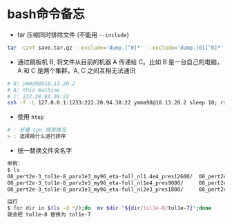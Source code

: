 # bash命令备忘

* tar 压缩同时排除文件 (不能用 `--include`)

```bash
tar -czvf save.tar.gz --exclude='dump.[^0]*' --exclude='dump.[0][^0]*' --exclude='dump.[0][0][^0]*' --exclude='dump.[0][0][0][^0]*' --exclude='dump.[0][0][0][0][^0]*' 01/ 02/ ...
```

* 通过跳板机 B, 将文件从目前的机器 A 传递给 C。比如 B 是一台自己的电脑，A 和 C 是两个集群，A, C 之间互相无法通讯

```bash
# B: ymma98@10.13.20.2
# A: this machine
# C: 222.20.94.38:22
ssh -f -L 127.0.0.1:1233:222.20.94.38:22 ymma98@10.13.20.2 sleep 10; rsync -auvzP -e 'ssh -p 1233' /file/ ymma@127.0.0.1:/remote/dir/
```

* 使用 `htop`

```bash
# : 折叠 cpu 使用情况
> : 选择按什么进行排序
```

* 统一替换文件夹名字

```bash
举例:
$ ls
08_pert2e-3_tol1e-8_parv3e3_my96_eta-full_nl1.4e4_pres12600/  08_pert2e-3_tol1e-8_parv3e3_my96_eta-full_nl2e4_pres18000/  08_pert2e-3_tol1e-8_parv3e3_my96_eta-full_nl8e3_pres7200/
08_pert2e-3_tol1e-8_parv3e3_my96_eta-full_nl1e4_pres9000/     08_pert2e-3_tol1e-8_parv3e3_my96_eta-full_nl4e3_pres3600/   checkminmax.py
08_pert2e-3_tol1e-8_parv3e3_my96_eta-full_nl2e3_pres1800/     08_pert2e-3_tol1e-8_parv3e3_my96_eta-full_nl6e3_pres5400/   prun.sh

运行
$ for dir in $(ls -d */);do  mv $dir "${dir/tol1e-8/tol1e-7}";done
就会把 tol1e-8 替换为 tol1e-7
```
<!--stackedit_data:
eyJoaXN0b3J5IjpbLTEyMzU2NzM5ODIsNzU4MDUyMDEzLDQwMj
QwMzE2MCwtMTk3MzAyMjg0MF19
-->